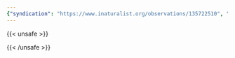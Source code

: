 ```yaml
---
{"syndication": "https://www.inaturalist.org/observations/135722510", "date": "2022-09-17T17:47:50-04:00", "taxon": {"name": "Eurybia divaricata", "common_name": "White Wood Aster"}, "quality_grade": "needs_id", "identifications_most_agree": false, "species_guess": "White Wood Aster", "identifications_most_disagree": false, "captive": false, "project_ids": [4034], "community_taxon_id": null, "geojson": {"type": "Point", "coordinates": [-73.7803283333, 43.0376241667]}, "owners_identification_from_vision": true, "identifications_count": 0, "obscured": false, "num_identification_agreements": 0, "num_identification_disagreements": 0, "place_guess": "Malta, NY, USA", "photos": [{"id": 231528253, "license_code": "cc-by-nc", "original_dimensions": {"width": 1536, "height": 2048}, "url": "https://inaturalist-open-data.s3.amazonaws.com/photos/231528253/square.jpeg", "attribution": "(c) Brandon Rozek, some rights reserved (CC BY-NC)", "flags": []}]}
---
```

{{< unsafe >}}

{{< /unsafe >}}
